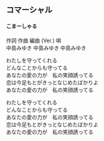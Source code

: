 ## コマーシャル
#### こまーしゃる


作詞  作曲  編曲 (Ver.)   唄  
中島みゆき   中島みゆき       中島みゆき  
  
  
わたしを守ってくれる  
どんなことからも守ってる  
あなたの愛の力が　私の笑顔誘ってる  
恋は今足もとがきっとなじめたばかりよ  
あなたの愛の力が　私の笑顔誘ってる  
  
わたしを守ってくれる  
どんなことからも守ってる  
あなたの愛の力が　私の笑顔誘ってる  
恋は今足もとがきっとなじめたばかりよ  
あなたの愛の力が　私の笑顔誘ってる  